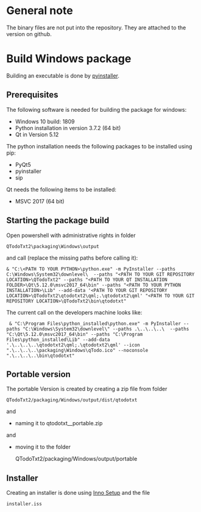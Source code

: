 # General note

The binary files are not put into the repository. They are attached to the version on github.

# Build Windows package
Building an executable is done by [pyinstaller](https://www.pyinstaller.org/ "pyinstaller").

## Prerequisites

The following software is needed for building the package for windows:
* Windows 10 build: 1809
* Python installation in version 3.7.2 (64 bit)
* Qt in Version 5.12

The python installation needs the following packages to be installed using pip:
* PyQt5
* pyinstaller
* sip

Qt needs the following items to be installed:
* MSVC 2017 (64 bit)

## Starting the package build

Open powershell with administrative rights in folder

	QTodoTxt2\packaging\Windows\output

and call (replace the missing paths before calling it):

	& "C:\<PATH TO YOUR PYTHON>\python.exe" -m PyInstaller --paths C:\Windows\System32\downlevel\  --paths "<PATH TO YOUR GIT REPOSITORY LOCATION>\QTodoTxt2" --paths "<PATH TO YOUR QT INSTALLATION FOLDER>\Qt\5.12.0\msvc2017_64\bin" --paths "<PATH TO YOUR PYTHON INSTALLATION>\Lib" --add-data '<PATH TO YOUR GIT REPOSITORY LOCATION>\QTodoTxt2\qtodotxt2\qml;.\qtodotxt2\qml' "<PATH TO YOUR GIT REPOSITORY LOCATION>\QTodoTxt2\bin\qtodotxt"

The current call on the developers machine looks like:

	 & "C:\Program Files\python_installed\python.exe" -m PyInstaller --paths "C:\Windows\System32\downlevel\" --paths .\..\..\..\  --paths "C:\Qt\5.12.0\msvc2017_64\bin" --paths "C:\Program Files\python_installed\Lib" --add-data '.\..\..\..\qtodotxt2\qml;.\qtodotxt2\qml' --icon ".\..\..\..\packaging\Windows\qTodo.ico" --noconsole ".\..\..\..\bin\qtodotxt"


## Portable version

The portable Version is created by creating a zip file from folder

	QTodoTxt2/packaging/Windows/output/dist/qtodotxt

and

* naming it to qtodotxt_<version>_portable.zip

and

* moving it to the folder

	QTodoTxt2/packaging/Windows/output/portable

## Installer

Creating an installer is done using [Inno Setup](http://www.jrsoftware.org/isinfo.php "Inno Setup") and the file

	installer.iss
